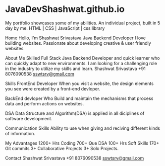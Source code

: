 # JavaDevShashwat.github.io

My portfolio showcases some of my abilities. An individual project, built in 5 day by me. HTML | CSS | JavaScript | css library

Home Hello, I'm Shashwat Srivastava Java Backend Developer I love building websites. Passionate about developing creative & user friendly websites

About Me Skilled Full Stack Java Backend Developer and quick learner who can quickly adapt to new environments. I am looking for a challenging role in the industry to utilize my skills and learn. Shashwat Srivastava +91 8076090538 sswtsrv@gmail.com

Skills FrontEnd Developer When you visit a website, the design elements you see were created by a front-end devloper.

BackEnd devloper Who Build and maintain the mechanisms that process data and perform actions on websites.

DSA Data Structure and Algorithm(DSA) is applied in all diciplines of software development.

Communication Skills Ability to use when giving and reciving different kinds of information.

My Advantages 1200+ Hrs Coding 700+ Que DSA 100+ Hrs Soft Skills 170+ Git commits 3+ Collaborative Projects 3+ Solo Projects.

Contact  Shashwat Srivastava +91 8076090538 sswtsrv@gmail.com
